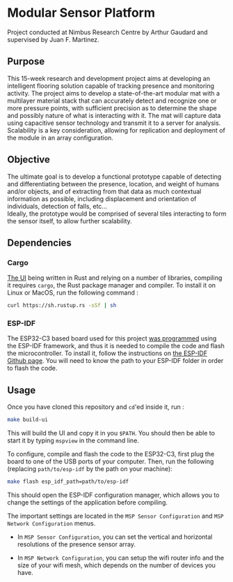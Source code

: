 # Modular Sensor Platform

Project conducted at Nimbus Research Centre by Arthur Gaudard and supervised by Juan F. Martinez.

## Purpose

This 15-week research and development project aims at developing an intelligent flooring solution capable of tracking presence and monitoring activity. The project aims to develop a state-of-the-art modular mat with a multilayer material stack that can accurately detect and recognize one or more pressure points, with sufficient precision as to determine the shape and possibly nature of what is interacting with it. The mat will capture data using capacitive sensor technology and transmit it to a server for analysis. Scalability is a key consideration, allowing for replication and deployment of the module in an array configuration.

## Objective

The ultimate goal is to develop a functional prototype capable of detecting and differentiating between the presence, location, and weight of humans and/or objects, and of extracting from that data as much contextual information as possible, including displacement and orientation of individuals, detection of falls, etc...  
Ideally, the prototype would be comprised of several tiles interacting to form the sensor itself, to allow further scalability.


## Dependencies

### Cargo

[The UI](mspview) being written in Rust and relying on a number of libraries, compiling it requires `cargo`, the Rust package manager and compiler. To install it on Linux or MacOS, run the following command :

```sh
curl https://sh.rustup.rs -sSf | sh
```

### ESP-IDF

The ESP32-C3 based board used for this project [was programmed](mspsensor) using the ESP-IDF framework, and thus it is needed to compile the code and flash the microcontroller. To install it, follow the instructions on [the ESP-IDF Github page](https://github.com/espressif/esp-idf). You will need to know the path to your ESP-IDF folder in order to flash the code.

## Usage

Once you have cloned this repository and `cd`'ed inside it, run :

```sh
make build-ui
```

This will build the UI and copy it in you `$PATH`. You should then be able to start it by typing `mspview` in the command line.

To configure, compile and flash the code to the ESP32-C3, first plug the board to one of the USB ports of your computer. Then, run the following (replacing `path/to/esp-idf` by the path on your machine):

```sh
make flash esp_idf_path=path/to/esp-idf
```

This should open the ESP-IDF configuration manager, which allows you to change the settings of the application before compiling.

The important settings are located in the `MSP Sensor Configuration` and `MSP Network Configuration` menus.

* In `MSP Sensor Configuration`, you can set the vertical and horizontal resolutions of the presence sensor array.

* In `MSP Network Configuration`, you can setup the wifi router info and the size of your wifi mesh, which depends on the number of devices you have.
